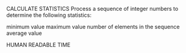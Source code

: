 CALCULATE STATISTICS
Process a sequence of integer numbers to determine the following statistics:

minimum value
maximum value
number of elements in the sequence
average value

HUMAN READABLE TIME
